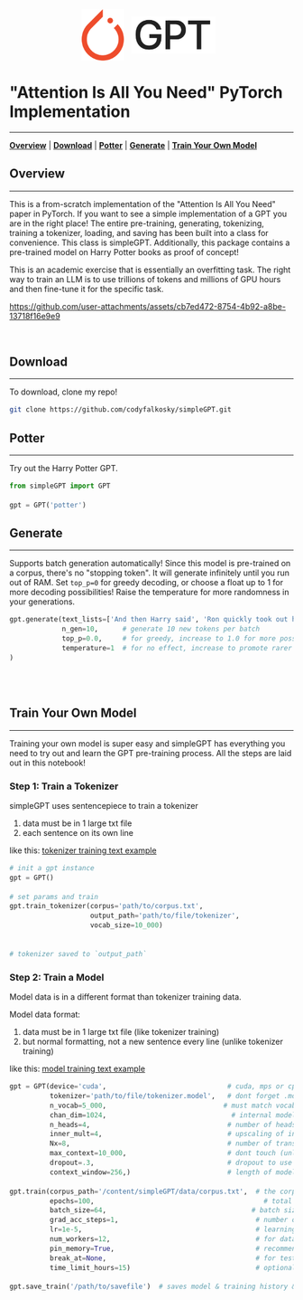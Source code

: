 <div align="center">
    <img src="./images/pytorch.png" width="75px" style="vertical-align: middle; padding-right: 10px"></img>
    <img src="./images/GPT.png" width="150px" style="vertical-align: middle; padding-right: 10px"></img>
    <!-- <img src="./images/plus.png" width="50px" style="vertical-align: middle;"></img> -->
</div>

# "Attention Is All You Need" PyTorch Implementation
***

[**Overview**](#1)
| [**Download**](#2)
| [**Potter**](#3)
| [**Generate**](#4)
| [**Train Your Own Model**](#5)
<div id='1'></div>

## Overview
***
This is a from-scratch implementation of the "Attention Is All You Need" paper in PyTorch.  If you want to see a simple implementation of a GPT you are in the right place!  The entire pre-training, generating, tokenizing, training a tokenizer, loading, and saving has been built into a class for convenience.  This class is simpleGPT.  Additionally, this package contains a pre-trained model on Harry Potter books as proof of concept!  

This is an academic exercise that is essentially an overfitting task. The right way to train an LLM is to use trillions of tokens and millions of GPU hours and then fine-tune it for the specific task.

https://github.com/user-attachments/assets/cb7ed472-8754-4b92-a8be-13718f16e9e9

<div align="center">
    <!-- <video src='https://storage.googleapis.com/codyfalkosky_public/weights/potter_gen.mp4' width=800 autoplay loop title='actual model output from this model!'> </video> -->
</div>

<br>
<div id='2'></div>

## Download
***
To download, clone my repo!

```bash
git clone https://github.com/codyfalkosky/simpleGPT.git
```

<div id='3'></div>

## Potter
***
Try out the Harry Potter GPT.

```python
from simpleGPT import GPT

gpt = GPT('potter') 

```

<div id='4'></div>

## Generate
***
Supports batch generation automatically!  Since this model is pre-trained on a corpus, there's no "stopping token".  It will generate infinitely until you run out of RAM. Set `top_p=0` for greedy decoding, or choose a float up to 1 for more decoding possibilities!  Raise the temperature for more randomness in your generations.

```python
gpt.generate(text_lists=['And then Harry said', 'Ron quickly took out his wand', 'Hermione knew'],
             n_gen=10,      # generate 10 new tokens per batch
             top_p=0.0,     # for greedy, increase to 1.0 for more possibilities!
             temperature=1  # for no effect, increase to promote rarer word choice
)

```

<div id='5'></div>
<br><br>

<div id='4'></div>

## Train Your Own Model
***
Training your own model is super easy and simpleGPT has everything you need to try out and learn the GPT pre-training process.  All the steps are laid out in this notebook!

### Step 1: Train a Tokenizer

simpleGPT uses sentencepiece to train a tokenizer
1. data must be in 1 large txt file
2. each sentence on its own line

like this: [tokenizer training text example](https://raw.githubusercontent.com/codyfalkosky/simpleGPT/main/data/corpus_line.txt)

```python
# init a gpt instance
gpt = GPT()

# set params and train
gpt.train_tokenizer(corpus='path/to/corpus.txt',
                    output_path='path/to/file/tokenizer',
                    vocab_size=10_000)


# tokenizer saved to `output_path`
```
### Step 2: Train a Model

Model data is in a different format than tokenizer training data.

Model data format:
1. data must be in 1 large txt file (like tokenizer training)
2. but normal formatting, not a new sentence every line (unlike tokenizer training)

like this: [model training text example](https://raw.githubusercontent.com/codyfalkosky/simpleGPT/main/data/corpus.txt)

```python
gpt = GPT(device='cuda',                              # cuda, mps or cpu
          tokenizer='path/to/file/tokenizer.model',   # dont forget .model!
          n_vocab=5_000,                             # must match vocab_size from tokenizer
          chan_dim=1024,                               # internal model channel depth
          n_heads=4,                                  # number of heads per transformer block
          inner_mult=4,                               # upscaling of internal layer in FeedForward
          Nx=8,                                       # number of transformer layers
          max_context=10_000,                         # dont touch (unless your context is > 10,000
          dropout=.3,                                 # dropout to use for training
          context_window=256,)                        # length of model context window

gpt.train(corpus_path='/content/simpleGPT/data/corpus.txt',  # the corpus
          epochs=100,                                          # total training epochs
          batch_size=64,                                    # batch size
          grad_acc_steps=1,                                  # number of gradient accumulation steps
          lr=1e-5,                                           # learning rate
          num_workers=12,                                    # for dataloading, 12 is good for A100
          pin_memory=True,                                   # recommended True for GPU 
          break_at=None,                                     # for testing params! stop at break_at steps
          time_limit_hours=15)                               # optional for colab timeouts

gpt.save_train('/path/to/savefile')  # saves model & training history & params

```


